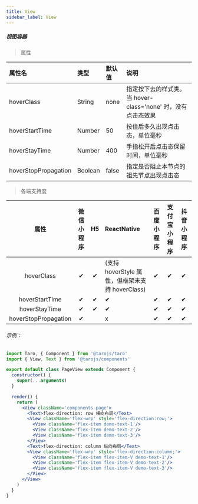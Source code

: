 ```yaml
---
title: View
sidebar_label: View
---
```


##### 视图容器


> 属性

| 属性名 | 类型 | 默认值 | 说明 |
| :- | :- | :- | :- |
| hoverClass            | String  | none   | 指定按下去的样式类。当 hover-class='none' 时，没有点击态效果 |
| hoverStartTime       | Number  | 50     | 按住后多久出现点击态，单位毫秒                               |
|hoverStayTime        | Number  | 400    | 手指松开后点击态保留时间，单位毫秒                           |
| hoverStopPropagation | Boolean | false  | 指定是否阻止本节点的祖先节点出现点击态                       |

>各端支持度

| 属性 | 微信小程序 | H5 | ReactNative | 百度小程序 | 支付宝小程序 | 抖音小程序 |
| :-: | :-: | :-: | :- | :- | :- | :- |
| hoverClass | ✔ | ✔ |  (支持 hoverStyle 属性，但框架未支持 hoverClass)| ✔ | ✔ | ✔ |
| hoverStartTime | ✔ | ✔ | ✔ | ✔ | ✔ | ✔ |
| hoverStayTime | ✔ | ✔ | ✔ | ✔ | ✔ | ✔ |
| hoverStopPropagation | ✔ | | x | ✔ | ✔ | ✔ |

###### 示例：
```jsx
import Taro, { Component } from '@tarojs/taro'
import { View, Text } from '@tarojs/components'

export default class PageView extends Component {
  constructor() {
    super(...arguments)
  }

  render() {
    return (
      <View className='components-page'>
        <Text>flex-direction: row 横向布局</Text>
        <View className='flex-wrp' style='flex-direction:row;'>
          <View className='flex-item demo-text-1'/>
          <View className='flex-item demo-text-2'/>
          <View className='flex-item demo-text-3'/>
        </View>
        <Text>flex-direction: column 纵向布局</Text>
        <View className='flex-wrp' style='flex-direction:column;'>
          <View className='flex-item flex-item-V demo-text-1'/>
          <View className='flex-item flex-item-V demo-text-2'/>
          <View className='flex-item flex-item-V demo-text-3'/>
        </View>
      </View>
    )
  }
}
```

